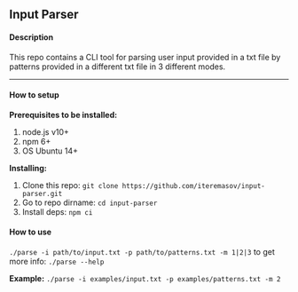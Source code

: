 ## Input Parser

#### Description

This repo contains a CLI tool for parsing user input provided in a txt file by patterns provided in a different txt file in 3 different modes.

_____________________________________________________________
#### How to setup 

**Prerequisites to be installed:**
1. node.js v10+
2. npm 6+
3. OS Ubuntu 14+

**Installing:**
1. Clone this repo:
`git clone https://github.com/iteremasov/input-parser.git`
2. Go to repo dirname:
`cd input-parser`
3. Install deps:
`npm ci`

#### How to use

`./parse -i path/to/input.txt -p path/to/patterns.txt -m 1|2|3`
to get  more info:
`./parse --help`

**Example:**
`./parse -i examples/input.txt -p examples/patterns.txt -m 2 `
